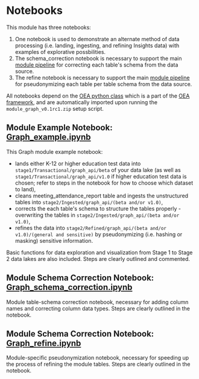 # Notebooks

This module has three notebooks:
 1. One notebook is used to demonstrate an alternate method of data processing (i.e. landing, ingesting, and refining Insights data) with examples of explorative possbilities.
 2. The schema_correction notebook is necessary to support the main [module pipeline](https://github.com/microsoft/OpenEduAnalytics/tree/main/modules/module_catalog/Microsoft_Graph/pipeline) for correcting each table's schema from the data source. 
 3. The refine notebook is necessary to support the main [module pipeline](https://github.com/microsoft/OpenEduAnalytics/tree/main/modules/module_catalog/Microsoft_Graph/pipeline) for pseudonymizing each table per table schema from the data source. 

All notebooks depend on the [OEA python class](https://github.com/microsoft/OpenEduAnalytics/blob/main/framework/synapse/notebook/OEA_py.ipynb) which is a part of the [OEA framework](https://github.com/microsoft/OpenEduAnalytics/tree/main/framework), and are automatically imported upon running the ```module_graph_v0.1rc1.zip``` setup script.

## Module Example Notebook: [Graph_example.ipynb](https://github.com/microsoft/OpenEduAnalytics/blob/main/modules/module_catalog/Microsoft_Graph/notebook/Graph_example.ipynb)

This Graph module example notebook:
 - lands either K-12 or higher education test data into ```stage1/Transactional/graph_api/beta``` of your data lake (as well as ```stage1/Transactional/graph_api/v1.0``` if higher education test data is chosen; refer to steps in the notebook for how to choose which dataset to land), 
 - cleans meeting_attendance_report table and ingests the unstructured tables into ```stage2/Ingested/graph_api/(beta and/or v1.0)```, 
 - corrects the each table's schema to structure the tables properly - overwriting the tables in ```stage2/Ingested/graph_api/(beta and/or v1.0)```, 
 - refines the data into ```stage2/Refined/graph_api/(beta and/or v1.0)/(general and sensitive)``` by pseudonymizing (i.e. hashing or masking) sensitive information. 

Basic functions for data exploration and visualization from Stage 1 to Stage 2 data lakes are also included. Steps are clearly outlined and commented.

## Module Schema Correction Notebook: [Graph_schema_correction.ipynb](https://github.com/microsoft/OpenEduAnalytics/blob/main/modules/module_catalog/Microsoft_Graph/notebook/Graph_schema_correction.ipynb)

Module table-schema correction notebook, necessary for adding column names and correcting column data types. Steps are clearly outlined in the notebook.

## Module Schema Correction Notebook: [Graph_refine.ipynb](https://github.com/microsoft/OpenEduAnalytics/blob/main/modules/module_catalog/Microsoft_Graph/notebook/Graph_refine.ipynb)

Module-specific pseudonymization notebook, necessary for speeding up the process of refining the module tables. Steps are clearly outlined in the notebook.
